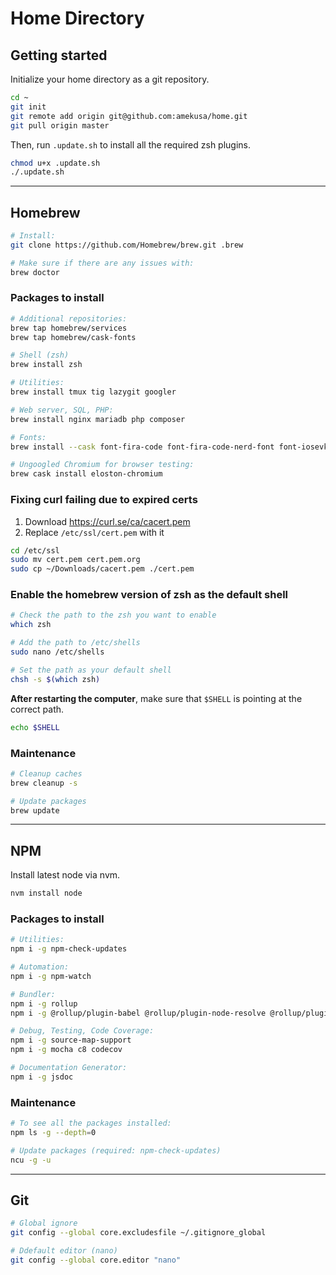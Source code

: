 # Home Directory

## Getting started
Initialize your home directory as a git repository.

```sh
cd ~
git init
git remote add origin git@github.com:amekusa/home.git
git pull origin master
```

Then, run `.update.sh` to install all the required zsh plugins.

```sh
chmod u+x .update.sh
./.update.sh
```

---

## Homebrew

```sh
# Install:
git clone https://github.com/Homebrew/brew.git .brew

# Make sure if there are any issues with:
brew doctor
```

### Packages to install
```sh
# Additional repositories:
brew tap homebrew/services
brew tap homebrew/cask-fonts

# Shell (zsh)
brew install zsh

# Utilities:
brew install tmux tig lazygit googler

# Web server, SQL, PHP:
brew install nginx mariadb php composer

# Fonts:
brew install --cask font-fira-code font-fira-code-nerd-font font-iosevka

# Ungoogled Chromium for browser testing:
brew cask install eloston-chromium
```

### Fixing curl failing due to expired certs
1. Download https://curl.se/ca/cacert.pem
2. Replace `/etc/ssl/cert.pem` with it
```sh
cd /etc/ssl
sudo mv cert.pem cert.pem.org
sudo cp ~/Downloads/cacert.pem ./cert.pem
```

### Enable the homebrew version of zsh as the default shell

```sh
# Check the path to the zsh you want to enable
which zsh

# Add the path to /etc/shells
sudo nano /etc/shells

# Set the path as your default shell
chsh -s $(which zsh)
```

**After restarting the computer**, make sure that `$SHELL` is pointing at the correct path.

```sh
echo $SHELL
```

### Maintenance

```sh
# Cleanup caches
brew cleanup -s

# Update packages
brew update
```

---

## NPM
Install latest node via nvm.

```sh
nvm install node
```

### Packages to install

```sh
# Utilities:
npm i -g npm-check-updates

# Automation:
npm i -g npm-watch

# Bundler:
npm i -g rollup
npm i -g @rollup/plugin-babel @rollup/plugin-node-resolve @rollup/plugin-commonjs

# Debug, Testing, Code Coverage:
npm i -g source-map-support
npm i -g mocha c8 codecov

# Documentation Generator:
npm i -g jsdoc
```

### Maintenance

```sh
# To see all the packages installed:
npm ls -g --depth=0

# Update packages (required: npm-check-updates)
ncu -g -u
```

---

## Git

```sh
# Global ignore
git config --global core.excludesfile ~/.gitignore_global

# Ddefault editor (nano)
git config --global core.editor "nano"
```
